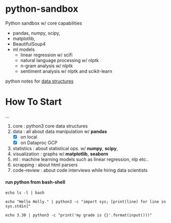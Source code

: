 # python-sandbox
Python sandbox w/ core capabilities 

* pandas, numpy, scipy, 
* matplotlib, 
* BeautifulSoup4
* ml models
   * linear regression w/ scifi
   * natural language processing w/ nlptk
   * n-gram analysis w/ nlptk
   * sentiment analysis w/ nlptk and scikit-learn
   
python notes for [data structures](https://github.com/tansudasli/python-sandbox/wiki/Python-Data-Structures)

# How To Start
...

1. core : python3 core data structures
2. data : all about data manipulation w/ **pandas** 
   - [x] on local
   - [x] on Dataproc GCP
3. statistics : about statistical ops. w/ **numpy**, **scipy**, 
4. visualization : graphs w/ **matplotlib**, **seaborn**
4. ml : machine learning models such as linear regression, nlp etc..
5. scrapping : about html parsers
6. code-review : about code interviews while hiring data scientists

#### run python from bash-shell

 `echo ls -l | bash`

 `echo "Hello Holly." | python3 -c "import sys; [print(line) for line in sys.stdin]"`

 `echo 3.30 | python3 -c "print('my grade is {}'.format(input()))"`

 